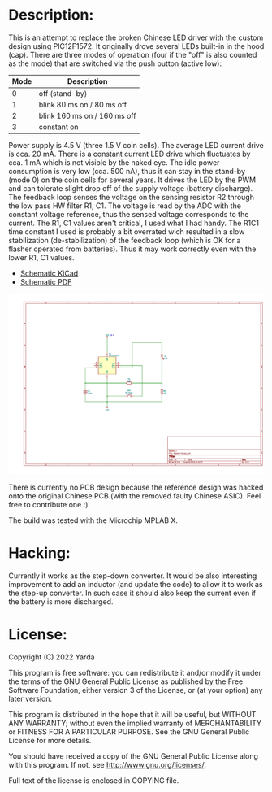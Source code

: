 Description:
============

This is an attempt to replace the broken Chinese LED driver with the custom
design using PIC12F1572. It originally drove several LEDs built-in in the
hood (cap). There are three modes of operation (four if the "off" is also
counted as the mode) that are switched via the push button (active low):

| Mode | Description                  |
|------|------------------------------|
| 0    | off (stand-by)               |
| 1    | blink 80 ms on / 80 ms off   |
| 2    | blink 160 ms on / 160 ms off |
| 3    | constant on                  |

Power supply is 4.5 V (three 1.5 V coin cells). The average LED current drive
is cca. 20 mA. There is a constant current LED drive which fluctuates by
cca. 1 mA which is not visible by the naked eye. The idle power consumption is
very low (cca. 500 nA), thus it can stay in the stand-by (mode 0) on the coin
cells for several years. It drives the LED by the PWM and can tolerate slight
drop off of the supply voltage (battery discharge). The feedback loop senses
the voltage on the sensing resistor R2 through the low pass HW filter R1, C1.
The voltage is read by the ADC with the constant voltage reference, thus the
sensed voltage corresponds to the current. The R1, C1 values aren't critical,
I used what I had handy. The R1C1 time constant I used is probably a bit
overrated wich resulted in a slow stabilization (de-stabilization) of the
feedback loop (which is OK for a flasher operated from batteries). Thus it may
work correctly even with the lower R1, C1 values.

- [Schematic KiCad](https://github.com/yarda/flasher/blob/master/flasher.kicad_sch)
- [Schematic PDF](https://github.com/yarda/flasher/blob/master/flasher.pdf)

[![Schematic PNG](flasher.png "Flasher schematic")](https://github.com/yarda/flasher/blob/master/flasher.png)

There is currently no PCB design because the reference design was hacked onto
the original Chinese PCB (with the removed faulty Chinese ASIC). Feel free
to contribute one :).

The build was tested with the Microchip MPLAB X.


Hacking:
========

Currently it works as the step-down converter. It would be also interesting
improvement to add an inductor (and update the code) to allow it to work
as the step-up converter. In such case it should also keep the current
even if the battery is more discharged.


License:
========

Copyright (C) 2022 Yarda <zbox AT atlas.cz>

This program is free software: you can redistribute it and/or modify
it under the terms of the GNU General Public License as published by
the Free Software Foundation, either version 3 of the License, or
(at your option) any later version.

This program is distributed in the hope that it will be useful,
but WITHOUT ANY WARRANTY; without even the implied warranty of
MERCHANTABILITY or FITNESS FOR A PARTICULAR PURPOSE.  See the
GNU General Public License for more details.

You should have received a copy of the GNU General Public License
along with this program.  If not, see <http://www.gnu.org/licenses/>.

Full text of the license is enclosed in COPYING file.
